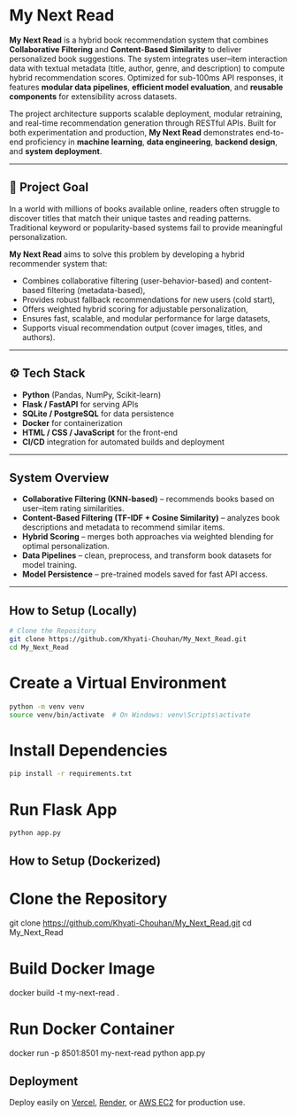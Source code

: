 # My Next Read

**My Next Read** is a hybrid book recommendation system that combines **Collaborative Filtering** and **Content-Based Similarity** to deliver personalized book suggestions. The system integrates user–item interaction data with textual metadata (title, author, genre, and description) to compute hybrid recommendation scores. Optimized for sub-100ms API responses, it features **modular data pipelines**, **efficient model evaluation**, and **reusable components** for extensibility across datasets.

The project architecture supports scalable deployment, modular retraining, and real-time recommendation generation through RESTful APIs. Built for both experimentation and production, **My Next Read** demonstrates end-to-end proficiency in **machine learning**, **data engineering**, **backend design**, and **system deployment**.

---

## 🎯 Project Goal

In a world with millions of books available online, readers often struggle to discover titles that match their unique tastes and reading patterns. Traditional keyword or popularity-based systems fail to provide meaningful personalization.

**My Next Read** aims to solve this problem by developing a hybrid recommender system that:
- Combines collaborative filtering (user-behavior-based) and content-based filtering (metadata-based),
- Provides robust fallback recommendations for new users (cold start),
- Offers weighted hybrid scoring for adjustable personalization,
- Ensures fast, scalable, and modular performance for large datasets,
- Supports visual recommendation output (cover images, titles, and authors).

---

## ⚙️ Tech Stack

- **Python** (Pandas, NumPy, Scikit-learn)
- **Flask / FastAPI** for serving APIs  
- **SQLite / PostgreSQL** for data persistence  
- **Docker** for containerization  
- **HTML / CSS / JavaScript** for the front-end  
- **CI/CD** integration for automated builds and deployment  

---

## System Overview

- **Collaborative Filtering (KNN-based)** – recommends books based on user–item rating similarities.  
- **Content-Based Filtering (TF-IDF + Cosine Similarity)** – analyzes book descriptions and metadata to recommend similar items.  
- **Hybrid Scoring** – merges both approaches via weighted blending for optimal personalization.  
- **Data Pipelines** – clean, preprocess, and transform book datasets for model training.  
- **Model Persistence** – pre-trained models saved for fast API access.  

---

## How to Setup (Locally)

```bash
# Clone the Repository
git clone https://github.com/Khyati-Chouhan/My_Next_Read.git
cd My_Next_Read
```

# Create a Virtual Environment
```bash
python -m venv venv
source venv/bin/activate  # On Windows: venv\Scripts\activate
```
# Install Dependencies
```bash
pip install -r requirements.txt
```
# Run Flask App
```bash
python app.py
```
## How to Setup (Dockerized)
# Clone the Repository
git clone https://github.com/Khyati-Chouhan/My_Next_Read.git
cd My_Next_Read

# Build Docker Image
docker build -t my-next-read .

# Run Docker Container
docker run -p 8501:8501 my-next-read
python app.py

## Deployment
Deploy easily on [Vercel](https://vercel.com), [Render](https://render.com), or [AWS EC2](https://aws.amazon.com/ec2/) for production use.  
